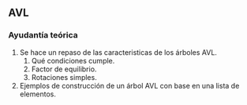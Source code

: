 ## AVL


### Ayudantía teórica
1.  Se hace un repaso de las caracteristicas de los árboles AVL.
     1.  Qué condiciones cumple.
     2.  Factor de equilibrio.
     3.  Rotaciones simples.
2.  Ejemplos de construcción de un árbol AVL con base en una lista de elementos.
